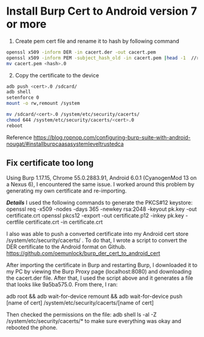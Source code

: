 Install Burp Cert to Android version 7 or more
===

1. Create pem cert file and rename it to hash by following command
```sh
openssl x509 -inform DER -in cacert.der -out cacert.pem  
openssl x509 -inform PEM -subject_hash_old -in cacert.pem |head -1  //return hash
mv cacert.pem <hash>.0  
```

2. Copy the certificate to the device 
```sh
adb push <cert>.0 /sdcard/ 
adb shell
setenforce 0 
mount -o rw,remount /system

mv /sdcard/<cert>.0 /system/etc/security/cacerts/  
chmod 644 /system/etc/security/cacerts/<cert>.0  
reboot
```


Reference https://blog.ropnop.com/configuring-burp-suite-with-android-nougat/#installburpcaasasystemleveltrustedca


## Fix certificate too long
Using Burp 1.17.15, Chrome 55.0.2883.91, Android 6.0.1 (CyanogenMod 13 on a Nexus 6), I encountered the same issue.  I worked around this problem by generating my own certificate and re-importing. 

***Details***
I used the following commands to generate the PKCS#12 keystore:
openssl req -x509 -nodes -days 365 -newkey rsa:2048 -keyout pk.key -out certificate.crt
openssl pkcs12 -export -out certificate.p12 -inkey pk.key -certfile certificate.crt -in certificate.crt

I also was able to push a converted certificate into my Android cert store /system/etc/security/cacerts/ . To do that, I wrote a script to convert the DER certificate to the Android format on Github.  https://github.com/oemunlock/burp_der_cert_to_android_cert

After importing the certificate in Burp and restarting Burp, I downloaded it to my PC by viewing the Burp Proxy page (localhost:8080) and downloading the cacert.der file. After that, I used the script above and it generates a file that looks like 9a5ba575.0. From there, I ran:

adb root && adb wait-for-device remount && adb wait-for-device push [name of cert] /system/etc/security/cacerts/[name of cert]

Then checked the permissions on the file:  adb shell ls -al -Z /system/etc/security/cacerts/* to make sure everything was okay and rebooted the phone.
